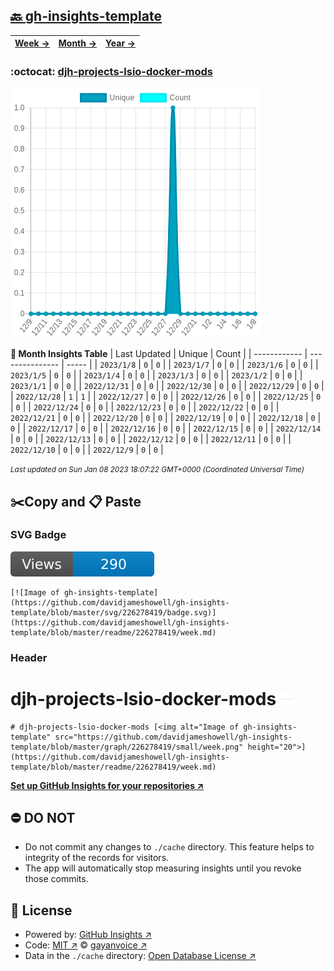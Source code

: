 ## [🔙 gh-insights-template](https://github.com/davidjameshowell/gh-insights-template)
| [**Week →**](https://github.com/davidjameshowell/gh-insights-template/blob/master/readme/226278419/week.md) | [**Month →**](https://github.com/davidjameshowell/gh-insights-template/blob/master/readme/226278419/month.md) | [**Year →**](https://github.com/davidjameshowell/gh-insights-template/blob/master/readme/226278419/year.md) |
 | ------------ | --------------- | ----- |

### :octocat: [djh-projects-lsio-docker-mods](https://github.com/davidjameshowell/djh-projects-lsio-docker-mods)
![Image of gh-insights-template](https://github.com/davidjameshowell/gh-insights-template/blob/master/graph/226278419/large/month.png)

**:calendar: Month Insights Table**
| Last Updated | Unique | Count |
 | ------------ | --------------- | ----- |
 | `2023/1/8` |  `0` | `0` |
 | `2023/1/7` |  `0` | `0` |
 | `2023/1/6` |  `0` | `0` |
 | `2023/1/5` |  `0` | `0` |
 | `2023/1/4` |  `0` | `0` |
 | `2023/1/3` |  `0` | `0` |
 | `2023/1/2` |  `0` | `0` |
 | `2023/1/1` |  `0` | `0` |
 | `2022/12/31` |  `0` | `0` |
 | `2022/12/30` |  `0` | `0` |
 | `2022/12/29` |  `0` | `0` |
 | `2022/12/28` |  `1` | `1` |
 | `2022/12/27` |  `0` | `0` |
 | `2022/12/26` |  `0` | `0` |
 | `2022/12/25` |  `0` | `0` |
 | `2022/12/24` |  `0` | `0` |
 | `2022/12/23` |  `0` | `0` |
 | `2022/12/22` |  `0` | `0` |
 | `2022/12/21` |  `0` | `0` |
 | `2022/12/20` |  `0` | `0` |
 | `2022/12/19` |  `0` | `0` |
 | `2022/12/18` |  `0` | `0` |
 | `2022/12/17` |  `0` | `0` |
 | `2022/12/16` |  `0` | `0` |
 | `2022/12/15` |  `0` | `0` |
 | `2022/12/14` |  `0` | `0` |
 | `2022/12/13` |  `0` | `0` |
 | `2022/12/12` |  `0` | `0` |
 | `2022/12/11` |  `0` | `0` |
 | `2022/12/10` |  `0` | `0` |
 | `2022/12/9` |  `0` | `0` |

<small><i>Last updated on Sun Jan 08 2023 18:07:22 GMT+0000 (Coordinated Universal Time)</i></small>

## ✂️Copy and 📋 Paste
### SVG Badge
[![Image of gh-insights-template](https://github.com/davidjameshowell/gh-insights-template/blob/master/svg/226278419/badge.svg)](https://github.com/davidjameshowell/gh-insights-template/blob/master/readme/226278419/week.md)
```readme
[![Image of gh-insights-template](https://github.com/davidjameshowell/gh-insights-template/blob/master/svg/226278419/badge.svg)](https://github.com/davidjameshowell/gh-insights-template/blob/master/readme/226278419/week.md)
```
### Header
# djh-projects-lsio-docker-mods [<img alt="Image of gh-insights-template" src="https://github.com/davidjameshowell/gh-insights-template/blob/master/graph/226278419/small/week.png" height="20">](https://github.com/davidjameshowell/gh-insights-template/blob/master/readme/226278419/week.md)
```readme
# djh-projects-lsio-docker-mods [<img alt="Image of gh-insights-template" src="https://github.com/davidjameshowell/gh-insights-template/blob/master/graph/226278419/small/week.png" height="20">](https://github.com/davidjameshowell/gh-insights-template/blob/master/readme/226278419/week.md)
```
[**Set up GitHub Insights for your repositories ↗️**](https://github.com/gayanvoice/github-insights)
## ⛔ DO NOT
- Do not commit any changes to `./cache` directory. This feature helps to integrity of the records for visitors.
- The app will automatically stop measuring insights until you revoke those commits.
## 📄 License
- Powered by: [GitHub Insights ↗️](https://github.com/gayanvoice/github-insights)
- Code: [MIT ↗️](./LICENSE) © [gayanvoice ↗️](https://github.com/gayanvoice)
- Data in the `./cache` directory: [Open Database License ↗️](https://opendatacommons.org/licenses/odbl/1-0/)